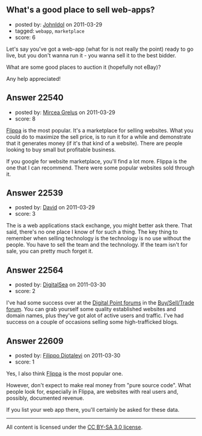 ## What's a good place to sell web-apps?

- posted by: [JohnIdol](https://stackexchange.com/users/-1/4526-johnidol) on 2011-03-29
- tagged: `webapp`, `marketplace`
- score: 6

Let's say you've got a web-app (what for is not really the point) ready to go live, but you don't wanna run it - you wanna sell it to the best bidder.

What are some good places to auction it (hopefully not eBay)? 

Any help appreciated!


## Answer 22540

- posted by: [Mircea Grelus](https://stackexchange.com/users/-1/1822-mircea-grelus) on 2011-03-29
- score: 8

<p><a href="https://flippa.com/">Flippa</a> is the most popular. It's a marketplace for selling websites. What you could do to maximize the sell price, is to run it for a while and demonstrate that it generates money (if it's that kind of a website). There are people looking to buy small but profitable business.</p>

<p>If you google for website marketplace, you'll find a lot more. Flippa is the one that I can recommend. There were some popular websites sold through it.</p>



## Answer 22539

- posted by: [David](https://stackexchange.com/users/-1/5460-david) on 2011-03-29
- score: 3

The is a web applications stack exchange, you might better ask there. That said, there's no one place I know of for such a thing. The key thing to remember when selling technology is the technology is no use without the people. You have to sell the team and the technology. If the team isn't for sale, you can pretty much forget it.


## Answer 22564

- posted by: [DigitalSea](https://stackexchange.com/users/-1/7816-digitalsea) on 2011-03-30
- score: 2

<p>I've had some success over at the <a href="http://forums.digitalpoint.com" rel="nofollow">Digital Point forums</a> in the <a href="http://forums.digitalpoint.com/forumdisplay.php?f=24" rel="nofollow">Buy/Sell/Trade forum</a>. You can grab yourself some quality established websites and domain names, plus they've got alot of active users and traffic. I've had success on a couple of occasions selling some high-trafficked blogs.</p>



## Answer 22609

- posted by: [Filippo Diotalevi](https://stackexchange.com/users/-1/4482-filippo-diotalevi) on 2011-03-30
- score: 1

<p>Yes, I also think <a href="http://flippa.com" rel="nofollow">Flippa</a> is the most popular one.</p>

<p>However, don't expect to make real money from "pure source code". What people look for, especially in Flippa, are websites with real users and, possibly, documented revenue.</p>

<p>If you list your web app there, you'll certainly be asked for these data. </p>




---

All content is licensed under the [CC BY-SA 3.0 license](https://creativecommons.org/licenses/by-sa/3.0/).
